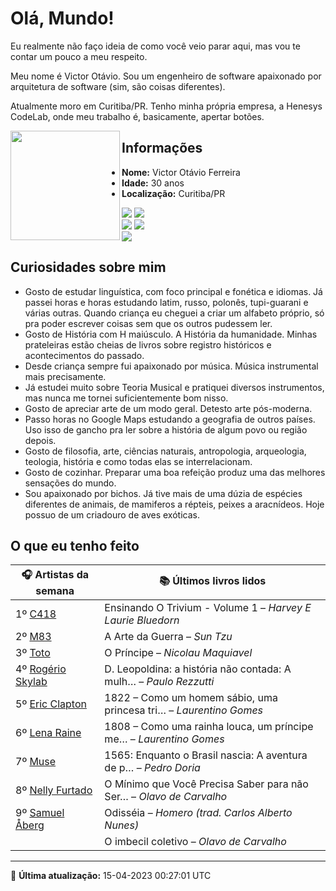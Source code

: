 # Olá, Mundo!

Eu realmente não faço ideia de como você veio parar aqui, mas vou te contar um pouco a meu respeito.

Meu nome é Victor Otávio. Sou um engenheiro de software apaixonado por arquitetura de software (sim, são coisas diferentes).

Atualmente moro em Curitiba/PR. Tenho minha própria empresa, a Henesys CodeLab, onde meu trabalho é, basicamente, apertar botões.

<img align="left" src="https://github.com/vctrtvfrrr/vctrtvfrrr/raw/master/octocat.png" alt="" width="175" />

## Informações

- **Nome:** Victor Otávio Ferreira
- **Idade:** 30 anos
- **Localização:** Curitiba/PR

[![](https://img.shields.io/badge/LinkedIn-victorotavio-blue)](https://www.linkedin.com/in/victorotavio/) [![](https://img.shields.io/badge/Twitter-@vctrtvfrrr-blue)](https://twitter.com/vctrtvfrrr)  
[![](https://img.shields.io/badge/GitHub-vctrtvfrrr-24292e)](https://github.com/vctrtvfrrr) [![](https://img.shields.io/badge/GitLab-vctrtvfrrr-ec5d16)](https://gitlab.com/vctrtvfrrr)  
[![](https://img.shields.io/badge/Email-victor@otavioferreira.com.br-red)](mailto:victor@otavioferreira.com.br)  

## Curiosidades sobre mim

-   Gosto de estudar linguística, com foco principal e fonética e idiomas. Já passei horas e horas estudando latim, russo, polonês, tupi-guarani e várias outras. Quando criança eu cheguei a criar um alfabeto próprio, só pra poder escrever coisas sem que os outros pudessem ler.
-   Gosto de História com H maiúsculo. A História da humanidade. Minhas prateleiras estão cheias de livros sobre registro históricos e acontecimentos do passado.
-   Desde criança sempre fui apaixonado por música. Música instrumental mais precisamente.
-   Já estudei muito sobre Teoria Musical e pratiquei diversos instrumentos, mas nunca me tornei suficientemente bom nisso.
-   Gosto de apreciar arte de um modo geral. Detesto arte pós-moderna.
-   Passo horas no Google Maps estudando a geografia de outros países. Uso isso de gancho pra ler sobre a história de algum povo ou região depois.
-   Gosto de filosofia, arte, ciências naturais, antropologia, arqueologia, teologia, história e como todas elas se interrelacionam.
-   Gosto de cozinhar. Preparar uma boa refeição produz uma das melhores sensações do mundo.
-   Sou apaixonado por bichos. Já tive mais de uma dúzia de espécies diferentes de animais, de mamiferos a répteis, peixes a aracnídeos. Hoje possuo de um criadouro de aves exóticas.


## O que eu tenho feito

|                       🎧 Artistas da semana                        |                      📚 Últimos livros lidos                      |
|--------------------------------------------------------------------|-------------------------------------------------------------------|
| 1º [C418](https://www.last.fm/music/C418)                          | Ensinando O Trivium - Volume 1	–	_Harvey E Laurie Bluedorn_         |
| 2º [M83](https://www.last.fm/music/M83)                            | A Arte da Guerra	–	_Sun Tzu_                                        |
| 3º [Toto](https://www.last.fm/music/Toto)                          | O Príncipe	–	_Nicolau Maquiavel_                                    |
| 4º [Rogério Skylab](https://www.last.fm/music/Rog%C3%A9rio+Skylab) | D. Leopoldina: a história não contada: A mulh…	–	_Paulo Rezzutti_   |
| 5º [Eric Clapton](https://www.last.fm/music/Eric+Clapton)          | 1822 – Como um homem sábio, uma princesa tri…	–	_Laurentino Gomes_  |
| 6º [Lena Raine](https://www.last.fm/music/Lena+Raine)              | 1808 – Como uma rainha louca, um príncipe me…	–	_Laurentino Gomes_  |
| 7º [Muse](https://www.last.fm/music/Muse)                          | 1565: Enquanto o Brasil nascia: A aventura de p…	–	_Pedro Doria_    |
| 8º [Nelly Furtado](https://www.last.fm/music/Nelly+Furtado)        | O Mínimo que Você Precisa Saber para não Ser…	–	_Olavo de Carvalho_ |
| 9º [Samuel Åberg](https://www.last.fm/music/Samuel+%C3%85berg)     | Odisséia	–	_Homero (trad. Carlos Alberto Nunes)_                    |
|                                                                    | O imbecil coletivo	–	_Olavo de Carvalho_                            |


---

🚀 **Última atualização:** 15-04-2023 00:27:01 UTC